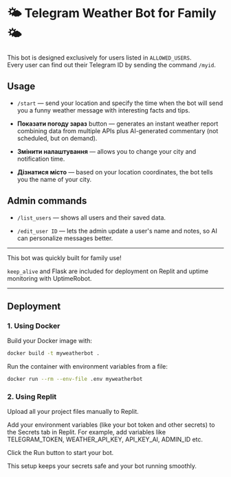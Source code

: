 # 🌤️ Telegram Weather Bot for Family 🌤️

This bot is designed exclusively for users listed in `ALLOWED_USERS`.  
Every user can find out their Telegram ID by sending the command `/myid`.

## Usage

- `/start` — send your location and specify the time when the bot will send you a funny weather message with interesting facts and tips.

- **Показати погоду зараз** button — generates an instant weather report combining data from multiple APIs plus AI-generated commentary (not scheduled, but on demand).

- **Змінити налаштування** — allows you to change your city and notification time.

- **Дізнатися місто** — based on your location coordinates, the bot tells you the name of your city.

## Admin commands

- `/list_users` — shows all users and their saved data.

- `/edit_user ID` — lets the admin update a user's name and notes, so AI can personalize messages better.

---

This bot was quickly built for family use!

`keep_alive` and Flask are included for deployment on Replit and uptime monitoring with UptimeRobot.

---

## Deployment

### 1. Using Docker

Build your Docker image with:

```bash
docker build -t myweatherbot .
```

Run the container with environment variables from a file:

```bash
docker run --rm --env-file .env myweatherbot

```

### 2. Using Replit

Upload all your project files manually to Replit.

Add your environment variables (like your bot token and other secrets) to the Secrets tab in Replit.
For example, add variables like TELEGRAM_TOKEN, WEATHER_API_KEY, API_KEY_AI, ADMIN_ID etc.

Click the Run button to start your bot.

This setup keeps your secrets safe and your bot running smoothly.
